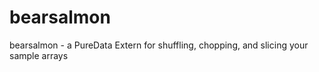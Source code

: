 # bearsalmon
bearsalmon - a PureData Extern for shuffling, chopping, and slicing your sample arrays
